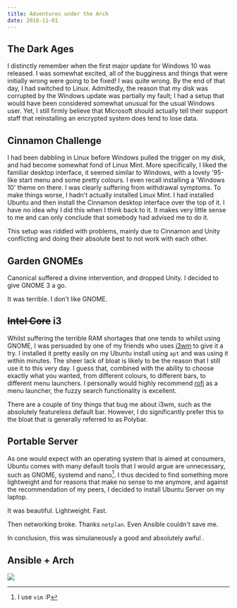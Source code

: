 ```yaml
---
title: Adventures under the Arch
date: 2018-11-01
---
```


## The Dark Ages

I distinctly remember when the first major update for Windows 10 was released. I was somewhat excited, all of the bugginess and things that were initially wrong were going to be fixed! I was quite wrong. By the end of that day, I had switched to Linux. Admittedly, the reason that my disk was corrupted by the Windows update was partially my fault; I had a setup that would have been considered somewhat unusual for the usual Windows user. Yet, I still firmly believe that Microsoft should actually tell their support staff that reinstalling an encrypted system does tend to lose data.

## Cinnamon Challenge

I had been dabbling in Linux before Windows pulled the trigger on my disk, and had become somewhat fond of Linux Mint. More specifically, I liked the familiar desktop interface, it seemed similar to Windows, with a lovely '95-like start menu and some pretty colours. I even recall installing a 'Windows 10' theme on there. I was clearly suffering from withdrawal symptoms. To make things worse, I hadn't actually installed Linux Mint. I had installed Ubuntu and then install the Cinnamon desktop interface over the top of it. I have no idea why I did this when I think back to it. It makes very little sense to me and can only conclude that somebody had advised me to do it.

This setup was riddled with problems, mainly due to Cinnamon and Unity conflicting and doing their absolute best to not work with each other.

## Garden GNOMEs

Canonical suffered a divine intervention, and dropped Unity. I decided to give GNOME 3 a go.

It was terrible. I don't like GNOME.

## ~~Intel Core~~ i3

Whilst suffering the terrible RAM shortages that one tends to whilst using GNOME, I was persuaded by one of my friends who uses [i3wm][i3wm] to give it a try. I installed it pretty easily on my Ubuntu install using `apt` and was using it within minutes. The sheer lack of bloat is likely to be the reason that I still use it to this very day. I guess that, combined with the ability to choose exactly what you wanted, from different colours, to different bars, to different menu launchers. I personally would highly recommend [rofi][rofi] as a menu launcher, the fuzzy search functionality is excellent. 

There are a couple of tiny things that bug me about i3wm, such as the absolutely featureless default bar. However, I do significantly prefer this to the bloat that is generally referred to as Polybar.

## Portable Server

As one would expect with an operating system that is aimed at consumers, Ubuntu comes with many default tools that I would argue are unnecessary, such as GNOME, systemd and nano[^1]. I thus decided to find something more lightweight and for reasons that make no sense to me anymore, and against the recommendation of my peers, I decided to install Ubuntu Server on my laptop.

It was beautiful. Lightweight. Fast.

Then networking broke. Thanks `netplan`. Even Ansible couldn't save me.

In conclusion, this was simulaneously a good and absolutely awful .

## Ansible + Arch

![](https://imgs.xkcd.com/comics/cautionary.png)

[^1]: I use `vim` :P

[minty]: https://linuxmint.com/
[ubuntu]: https://www.ubuntu.com/
[i3wm]: https://i3wm.org/
[rofi]: https://github.com/DaveDavenport/rofi
